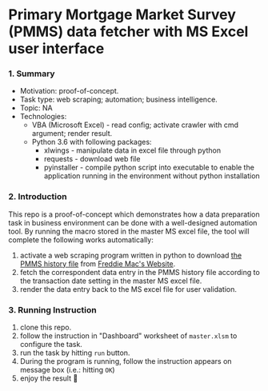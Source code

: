 # Primary Mortgage Market Survey (PMMS) data fetcher with MS Excel user interface

### 1. Summary

- Motivation: proof-of-concept.
- Task type: web scraping; automation; business intelligence.
- Topic: NA
- Technologies:
  - VBA (Microsoft Excel) - read config; activate crawler with cmd argument; render result.
  - Python 3.6 with following packages:
    - xlwings - manipulate data in excel file through python
    - requests - download web file
    - pyinstaller - compile python script into executable to enable the application running in the environment without python installation

### 2. Introduction

This repo is a proof-of-concept which demonstrates how a data preparation task in business environment can be done with a well-designed automation tool. By running the macro stored in the master MS excel file, the tool will complete  the following works automatically:

1. activate a web scraping program written in python to download [the PMMS history file](http://www.freddiemac.com/pmms/docs/historicalweeklydata.xls) from [Freddie Mac's Website](http://www.freddiemac.com/pmms/about-pmms.html).
2. fetch the correspondent data entry in the PMMS history file according to the transaction date setting in the master MS excel file.
3. render the data entry back to the MS excel file for user validation. 

### 3. Running Instruction

1. clone this repo.
2. follow the instruction in "Dashboard" worksheet of `master.xlsm` to configure the task.
3. run the task by hitting `run` button.
4. During the program is running, follow the instruction appears on message box (i.e.: hitting `OK`)
5. enjoy the result :beers:

